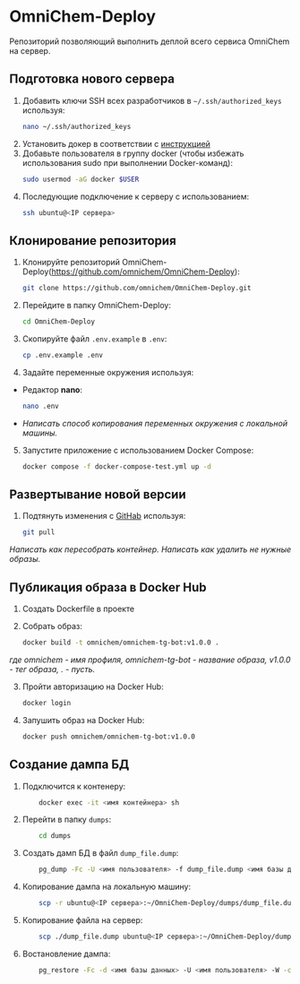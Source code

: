 # OmniChem-Deploy
Репозиторий позволяющий выполнить деплой всего сервиса OmniChem на сервер.

## Подготовка нового сервера
1. Добавить ключи SSH всех разработчиков в `~/.ssh/authorized_keys` используя:
    ```bash
    nano ~/.ssh/authorized_keys

2. Установить докер в соответствии с [инструкцией](https://docs.docker.com/engine/install/ubuntu/#install-using-the-repository)
3. Добавьте пользователя в группу docker (чтобы избежать использования sudo при выполнении Docker-команд):
    ```bash
    sudo usermod -aG docker $USER
4. Последующие подключение к серверу с использованием:
   ```bash
   ssh ubuntu@<IP сервера>
   
## Клонирование репозитория
1. Клонируйте репозиторий OmniChem-Deploy(https://github.com/omnichem/OmniChem-Deploy):

   ```bash
   git clone https://github.com/omnichem/OmniChem-Deploy.git
   
2. Перейдите в папку OmniChem-Deploy:   
   ```bash
   cd OmniChem-Deploy

3. Скопируйте файл `.env.example` в `.env`:
   ```bash
   cp .env.example .env

4. Задайте переменные окружения используя:
* Редактор **nano**:
    ```bash
    nano .env
* *Написать способ копирования переменных окружения с локальной машины.*

5. Запустите приложение с использованием Docker Compose:
   ```bash
   docker compose -f docker-compose-test.yml up -d
   
## Развертывание новой версии
1. Подтянуть изменения с [GitHab](https://github.com/omnichem/OmniChem-Deploy) используя:
   ```bash
   git pull
   
*Написать как пересобрать контейнер.*
*Написать как удалить не нужные образы.*

## Публикация образа в Docker Hub
1. Создать Dockerfile в проекте

2. Собрать образ:
   ```bash
   docker build -t omnichem/omnichem-tg-bot:v1.0.0 .
*где omnichem - имя профиля, omnichem-tg-bot - название образа, v1.0.0 - тег образа, . - пусть.*

3. Пройти авторизацию на Docker Hub:
   ```bash
   docker login

4. Запушить образ на Docker Hub:
   ```bash
   docker push omnichem/omnichem-tg-bot:v1.0.0

## Создание дампа БД
1. Подключится к контенеру:
   ```bash
       docker exec -it <имя контейнера> sh

2. Перейти в папку `dumps`:
   ```bash
       cd dumps

3. Создать дамп БД в файл `dump_file.dump`:
   ```bash
       pg_dump -Fc -U <имя пользователя> -f dump_file.dump <имя базы данных>

4. Копирование дампа на локальную машину:
   ```bash
       scp -r ubuntu@<IP сервера>:~/OmniChem-Deploy/dumps/dump_file.dump .  

5. Копирование файла на сервер:
   ```bash
       scp ./dump_file.dump ubuntu@<IP сервера>:~/OmniChem-Deploy/dumps

6. Востановление дампа:
   ```bash
       pg_restore -Fc -d <имя базы данных> -U <имя пользователя> -W -c dump_file.dump
   
